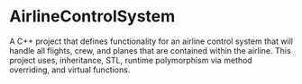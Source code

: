 # AirlineControlSystem
A C++ project that defines functionality for an airline control system that will handle all flights, crew, and planes that are contained within the airline. This project uses, inheritance, STL, runtime polymorphism via method overriding, and virtual functions.
